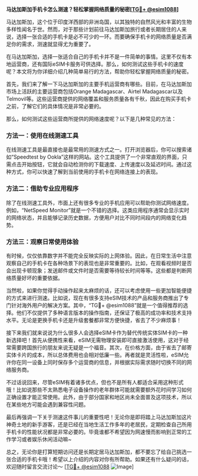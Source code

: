 **马达加斯加手机卡怎么测速？轻松掌握网络质量的秘密[[TG💪+ @esim1088](https://t.me/s/esim1088)]**

马达加斯加，这个位于印度洋西部的非洲岛国，以其独特的自然风光和丰富的生物多样性闻名于世。然而，对于那些计划前往马达加斯加旅行或者长期居住的人来说，选择一张合适的手机卡是必不可少的一环。而要确保手机卡的网络质量是否满足你的需求，测速就显得尤为重要了。

在马达加斯加，选择一张适合自己的手机卡并不是一件简单的事情。这里不仅有本地运营商，还有国际eSIM卡服务可供选择。那么，如何测试这些手机卡的速度呢？本文将为你详细介绍几种简单易行的方法，帮助你轻松掌握网络质量的秘密。

首先，我们来了解一下马达加斯加的主要手机运营商有哪些。目前，在马达加斯加市场上活跃的主要运营商包括Orange Madagascar、Airtel Madagascar以及Telmovil等。这些运营商提供的网络覆盖和服务质量各有千秋，因此在购买手机卡之前，了解它们的具体情况是非常必要的。

那么，如何测试这些运营商所提供的网络速度呢？以下是几种常见的方法：

### 方法一：使用在线测速工具

在线测速工具是最直接也是最常用的测速方式之一。打开浏览器后，你可以搜索诸如“Speedtest by Ookla”这样的网站。这个工具提供了一个非常直观的界面，只需点击开始按钮，它就会自动检测你的下载速度、上传速度以及延迟时间。通过这种方式，你可以快速了解到当前使用的手机卡在网络连接上的表现。

### 方法二：借助专业应用程序

除了在线测速工具外，市面上还有很多专业的手机应用可以帮助你测试网络速度。例如，“NetSpeed Monitor”就是一个不错的选择。这类应用程序通常会显示实时的网络状态，并且能够记录历史数据，方便用户对比不同时间段内的网络变化趋势。

### 方法三：观察日常使用体验

有时候，仅仅依靠数字并不能完全反映实际的上网体验。因此，在日常生活中注意观察自己的手机卡在各种场景下的表现也是非常重要的。比如，在观看视频时是否会出现卡顿现象；发送邮件或文件时是否需要等待较长时间等等。这些都是判断网络质量好坏的重要依据。

当然啦，如果你觉得手动操作起来太麻烦的话，还可以考虑使用一些更加智能便捷的方式来进行测速。比如说，现在有很多支持eSIM技术的产品和服务商推出了专门针对海外用户的解决方案。其中，“TG💪+ @esim1088”就是一个值得推荐的选择。他们不仅提供了多种语言版本的操作指南，还保证了极高的成功率和技术支持水平。无论是更换手机卡还是升级套餐都非常方便快捷，省去了不少麻烦事！

接下来我们就来说说为什么很多人会选择eSIM卡作为替代传统实体SIM卡的一种新选择吧！首先从便携性来看，eSIM无需物理安装即可直接激活使用，这对于经常需要跨国旅行的朋友来说无疑是一个福音。其次，在价格方面，由于省去了邮寄实体卡片的成本，所以总体费用也会相对低廉一些。再者就是灵活性啦，eSIM允许你在同一设备上同时保存多个运营商的信息，并根据实际需求随时切换不同的网络服务商。

不过话说回来，尽管eSIM有着诸多优点，但也不是所有人都适合采用这种形式哦！比如说那些不太熟悉电子设备操作的老年群体可能就需要额外花时间学习如何正确设置才能正常使用。此外，由于部分国家和地区尚未全面普及这项技术，所以在某些地方可能会遇到兼容性问题。

最后再强调一下关于测速这件事儿的重要性吧！无论你是即将踏上马达加斯加这片神奇土地的新手游客，还是已经在当地生活工作多年的老居民，定期检查自己所用手机卡的性能状况都是非常必要的。毕竟谁都不希望因为网速慢而影响到正常的工作学习或者娱乐休闲活动嘛~

总之，无论你是打算短期访问还是长期定居马达加斯加，都不要忘了给自己挑选一张合适的手机卡哦！希望以上介绍的内容对你有所帮助。如果还有什么疑问的话，欢迎随时留言交流讨论～ [[TG💪+ @esim1088](https://t.me/s/esim1088) ![Image](https://i.postimg.cc/4NQfJmqS/Snipaste-2025-05-13-00-14-12.png)]
